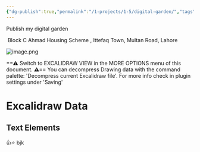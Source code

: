 ```yaml
---
{"dg-publish":true,"permalink":"/1-projects/1-5/digital-garden/","tags":["gardenEntry"],"created":"2025-03-14T10:47:52.721+05:00","updated":"2025-03-14T17:22:45.659+05:00"}
---
```


Publish my digital garden

 Block C Ahmad Housing Scheme , Ittefaq Town, Multan Road, Lahore

![image.png](/img/user/1.%20Projects/1.5/Z99%20Attachments/image.png)



<div class="transclusion internal-embed is-loaded"><div class="markdown-embed">




==⚠  Switch to EXCALIDRAW VIEW in the MORE OPTIONS menu of this document. ⚠== You can decompress Drawing data with the command palette: 'Decompress current Excalidraw file'. For more info check in plugin settings under 'Saving'


# Excalidraw Data

## Text Elements
👍⭐ 
bjk 


</div></div>

